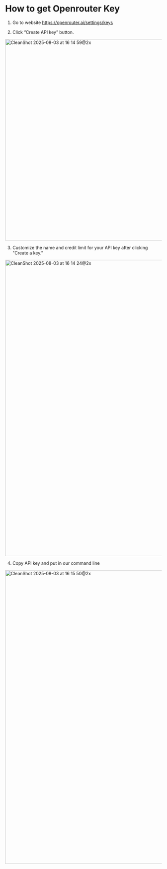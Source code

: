 # How to get Openrouter Key

1. Go to website https://openrouter.ai/settings/keys

2. Click “Create API key” button.

<img width="1502" height="646" alt="CleanShot 2025-08-03 at 16 14 59@2x" src="https://github.com/user-attachments/assets/0d779ad7-b49d-48d7-9b1c-c44137d09a03" />


3. Customize the name and credit limit for your API key after clicking "Create a key."

<img width="1248" height="950" alt="CleanShot 2025-08-03 at 16 14 24@2x" src="https://github.com/user-attachments/assets/88847ddb-086a-4598-b8a1-099272ebd65a" />


4. Copy API key and put in our command line

<img width="1406" height="942" alt="CleanShot 2025-08-03 at 16 15 50@2x" src="https://github.com/user-attachments/assets/73d22b87-d838-44f0-88c8-dc93159ef594" />
